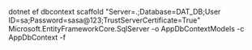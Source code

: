 dotnet ef dbcontext scaffold "Server=.;Database=DAT_DB;User ID=sa;Password=sasa@123;TrustServerCertificate=True" Microsoft.EntityFrameworkCore.SqlServer -o AppDbContextModels -c AppDbContext -f
